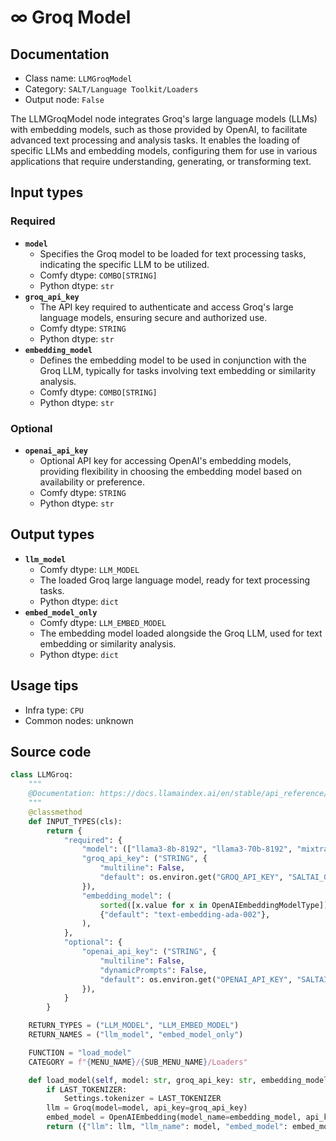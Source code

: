 # ∞ Groq Model
## Documentation
- Class name: `LLMGroqModel`
- Category: `SALT/Language Toolkit/Loaders`
- Output node: `False`

The LLMGroqModel node integrates Groq's large language models (LLMs) with embedding models, such as those provided by OpenAI, to facilitate advanced text processing and analysis tasks. It enables the loading of specific LLMs and embedding models, configuring them for use in various applications that require understanding, generating, or transforming text.
## Input types
### Required
- **`model`**
    - Specifies the Groq model to be loaded for text processing tasks, indicating the specific LLM to be utilized.
    - Comfy dtype: `COMBO[STRING]`
    - Python dtype: `str`
- **`groq_api_key`**
    - The API key required to authenticate and access Groq's large language models, ensuring secure and authorized use.
    - Comfy dtype: `STRING`
    - Python dtype: `str`
- **`embedding_model`**
    - Defines the embedding model to be used in conjunction with the Groq LLM, typically for tasks involving text embedding or similarity analysis.
    - Comfy dtype: `COMBO[STRING]`
    - Python dtype: `str`
### Optional
- **`openai_api_key`**
    - Optional API key for accessing OpenAI's embedding models, providing flexibility in choosing the embedding model based on availability or preference.
    - Comfy dtype: `STRING`
    - Python dtype: `str`
## Output types
- **`llm_model`**
    - Comfy dtype: `LLM_MODEL`
    - The loaded Groq large language model, ready for text processing tasks.
    - Python dtype: `dict`
- **`embed_model_only`**
    - Comfy dtype: `LLM_EMBED_MODEL`
    - The embedding model loaded alongside the Groq LLM, used for text embedding or similarity analysis.
    - Python dtype: `dict`
## Usage tips
- Infra type: `CPU`
- Common nodes: unknown


## Source code
```python
class LLMGroq:
    """
    @Documentation: https://docs.llamaindex.ai/en/stable/api_reference/llms/groq/
    """
    @classmethod
    def INPUT_TYPES(cls):
        return {
            "required": {
                "model": (["llama3-8b-8192", "llama3-70b-8192", "mixtral-8x7b-32768", "gemma-7b-it"],),
                "groq_api_key": ("STRING", {
                    "multiline": False,
                    "default": os.environ.get("GROQ_API_KEY", "SALTAI_GROQ_KEY")
                }),
                "embedding_model": (
                    sorted([x.value for x in OpenAIEmbeddingModelType]),
                    {"default": "text-embedding-ada-002"},
                ),
            },
            "optional": {
                "openai_api_key": ("STRING", {
                    "multiline": False,
                    "dynamicPrompts": False,
                    "default": os.environ.get("OPENAI_API_KEY", "SALTAI_OPENAI_KEY")
                }),
            }
        }

    RETURN_TYPES = ("LLM_MODEL", "LLM_EMBED_MODEL")
    RETURN_NAMES = ("llm_model", "embed_model_only")

    FUNCTION = "load_model"
    CATEGORY = f"{MENU_NAME}/{SUB_MENU_NAME}/Loaders"

    def load_model(self, model: str, groq_api_key: str, embedding_model:str, openai_api_key:str = None) -> Dict[str, Any]:
        if LAST_TOKENIZER:
            Settings.tokenizer = LAST_TOKENIZER
        llm = Groq(model=model, api_key=groq_api_key)
        embed_model = OpenAIEmbedding(model_name=embedding_model, api_key=openai_api_key,)
        return ({"llm": llm, "llm_name": model, "embed_model": embed_model, "embed_name": embedding_model}, {"embed_model": embed_model, "embed_name": embedding_model})

```
